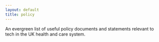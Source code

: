 ```yaml
---
layout: default
title: policy
---
```


An evergreen list of useful policy documents and statements relevant to tech in the UK health and care system.
